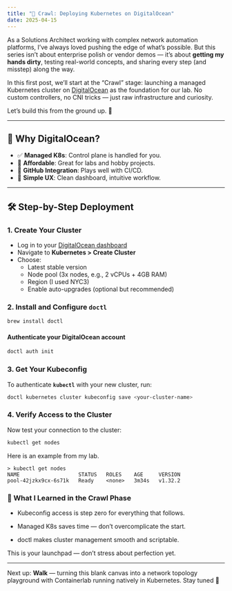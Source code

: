 ```yaml
---
title: "🐣 Crawl: Deploying Kubernetes on DigitalOcean"
date: 2025-04-15
---
```


As a Solutions Architect working with complex network automation platforms, I’ve always loved pushing the edge of what’s possible. But this series isn’t about enterprise polish or vendor demos — it’s about **getting my hands dirty**, testing real-world concepts, and sharing every step (and misstep) along the way.

In this first post, we’ll start at the “Crawl” stage: launching a managed Kubernetes cluster on [DigitalOcean](https://digitalocean.com) as the foundation for our lab. No custom controllers, no CNI tricks — just raw infrastructure and curiosity.

Let’s build this from the ground up. 🐣


---

## 🚀 Why DigitalOcean?

- ✅ **Managed K8s**: Control plane is handled for you.
- 💸 **Affordable**: Great for labs and hobby projects.
- 🔗 **GitHub Integration**: Plays well with CI/CD.
- 🧠 **Simple UX**: Clean dashboard, intuitive workflow.

---

## 🛠️ Step-by-Step Deployment

### 1. Create Your Cluster

- Log in to your [DigitalOcean dashboard](https://cloud.digitalocean.com)
- Navigate to **Kubernetes > Create Cluster**
- Choose:
  - Latest stable version
  - Node pool (3x nodes, e.g., 2 vCPUs + 4GB RAM)
  - Region (I used NYC3)
  - Enable auto-upgrades (optional but recommended)

### 2. Install and Configure `doctl`

```bash
brew install doctl
```
#### Authenticate your DigitalOcean account
```bash
doctl auth init
```
### 3. Get Your Kubeconfig

To authenticate **`kubectl`** with your new cluster, run:

```bash
doctl kubernetes cluster kubeconfig save <your-cluster-name>
```

### 4. Verify Access to the Cluster
Now test your connection to the cluster:
```bash
kubectl get nodes
```

Here is an example from my lab.

```
> kubectl get nodes
NAME                   STATUS   ROLES    AGE     VERSION
pool-42jzkx9cx-6s71k   Ready    <none>   3m34s   v1.32.2
```

### 🧠 What I Learned in the Crawl Phase
* Kubeconfig access is step zero for everything that follows.

* Managed K8s saves time — don’t overcomplicate the start.

* doctl makes cluster management smooth and scriptable.

This is your launchpad — don’t stress about perfection yet.

---

Next up: **Walk** — turning this blank canvas into a network topology playground with Containerlab running natively in Kubernetes. Stay tuned 👣
